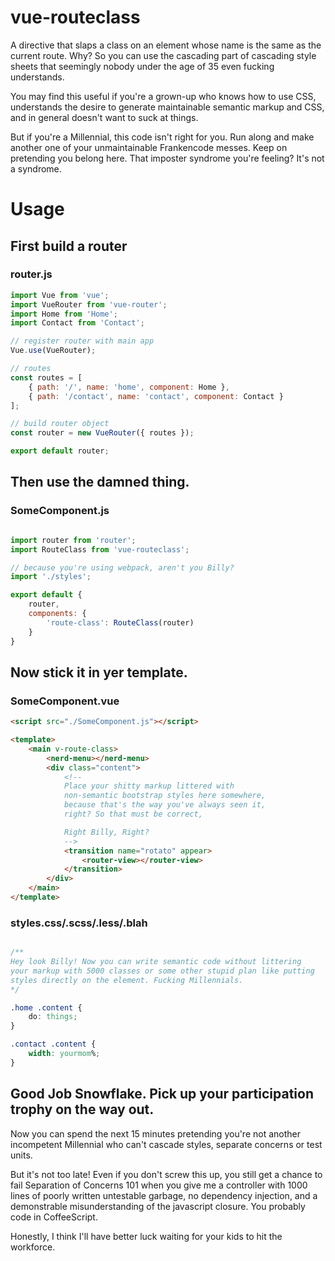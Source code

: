 # vue-routeclass

A directive that slaps a class on an element whose name is the same as the current route. Why? So you can use the cascading part of cascading style sheets that seemingly nobody under the age of 35 even fucking understands.

You may find this useful if you're a grown-up who knows how to use CSS, understands the desire to generate maintainable semantic markup and CSS, and in general doesn't want to suck at things.

But if you're a Millennial, this code isn't right for you. Run along and make another one of your unmaintainable Frankencode messes. Keep on pretending you belong here. That imposter syndrome you're feeling? It's not a syndrome.


# Usage

## First build a router
### router.js
```javascript
import Vue from 'vue';
import VueRouter from 'vue-router';
import Home from 'Home';
import Contact from 'Contact';

// register router with main app
Vue.use(VueRouter);

// routes
const routes = [
	{ path: '/', name: 'home', component: Home },
	{ path: '/contact', name: 'contact', component: Contact }
];

// build router object
const router = new VueRouter({ routes });

export default router;
```

## Then use the damned thing.
### SomeComponent.js
```javascript

import router from 'router';
import RouteClass from 'vue-routeclass';

// because you're using webpack, aren't you Billy?
import './styles';

export default {
	router,
	components: {
		'route-class': RouteClass(router)
	}
}
```


## Now stick it in yer template.
### SomeComponent.vue
```html
<script src="./SomeComponent.js"></script>

<template>
	<main v-route-class>
		<nerd-menu></nerd-menu>
		<div class="content">
			<!--
			Place your shitty markup littered with
			non-semantic bootstrap styles here somewhere,
			because that's the way you've always seen it,
			right? So that must be correct,

			Right Billy, Right?
			-->
			<transition name="rotato" appear>
				<router-view></router-view>
			</transition>
		</div>
	</main>
</template>
```


### styles.css/.scss/.less/.blah
```css

/**
Hey look Billy! Now you can write semantic code without littering
your markup with 5000 classes or some other stupid plan like putting
styles directly on the element. Fucking Millennials.
*/

.home .content {
	do: things;
}

.contact .content {
	width: yourmom%;
}

```

## Good Job Snowflake. Pick up your participation trophy on the way out.

Now you can spend the next 15 minutes pretending you're not another incompetent Millennial who can't cascade styles, separate concerns or test units.

But it's not too late! Even if you don't screw this up, you still get a chance to fail Separation of Concerns 101 when you give me a controller with 1000 lines of poorly written untestable garbage, no dependency injection, and a demonstrable misunderstanding of the javascript closure. You probably code in CoffeeScript.

Honestly, I think I'll have better luck waiting for your kids to hit the workforce.